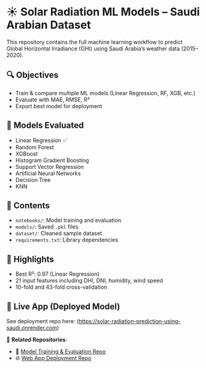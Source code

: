 # ☀️ Solar Radiation ML Models – Saudi Arabian Dataset

This repository contains the full machine learning workflow to predict Global Horizontal Irradiance (GHI) using Saudi Arabia’s weather data (2015–2020).

## 🔍 Objectives
- Train & compare multiple ML models (Linear Regression, RF, XGB, etc.)
- Evaluate with MAE, RMSE, R²
- Export best model for deployment

## 🧪 Models Evaluated
- Linear Regression ✅
- Random Forest
- XGBoost
- Histogram Gradient Boosting
- Support Vector Regression
- Artificial Neural Networks
- Decision Tree
- KNN

## 📁 Contents
- `notebooks/`: Model training and evaluation
- `models/`: Saved `.pkl` files
- `dataset/`: Cleaned sample dataset
- `requirements.txt`: Library dependencies

## 📌 Highlights
- Best R²: 0.97 (Linear Regression)
- 21 input features including DHI, DNI, humidity, wind speed
- 10-fold and 43-fold cross-validation

## 🔗 Live App (Deployed Model)
See deployment repo here: (https://solar-radiation-prediction-using-saudi.onrender.com)

🔗 **Related Repositories**:
- 🔬 [Model Training & Evaluation Repo](https://github.com/nishnarudkar/Solar_Radiation_ML_Models)
- 🌐 [Web App Deployment Repo](https://github.com/nishnarudkar/Solar-Radiation-Prediction-using-Saudi-Arabia-Dataset)


